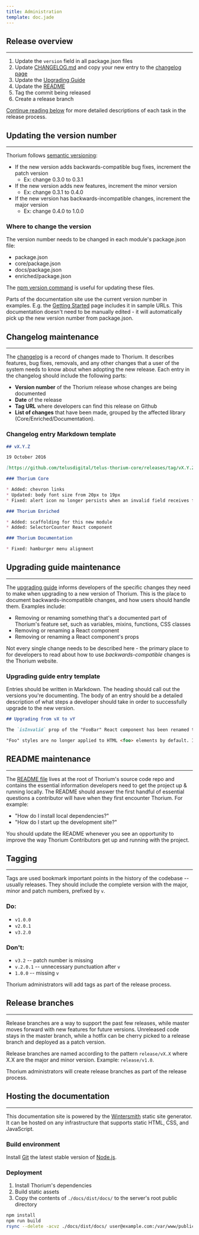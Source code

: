 ```yaml
---
title: Administration
template: doc.jade
---
```


## Release overview

---

1. Update the `version` field in all package.json files
2. Update [CHANGELOG.md](https://github.com/telusdigital/telus-thorium-core/blob/master/CHANGELOG.md) and copy your new entry to the [changelog page](/1-About/4-changelog.html)
3. Update the [Upgrading Guide](https://github.com/telusdigital/telus-thorium-core/blob/master/UPGRADING.md)
4. Update the [README](https://github.com/telusdigital/telus-thorium-core/blob/master/README.md)
4. Tag the commit being released
5. Create a release branch

[Continue reading below](#updating-the-version-number) for more detailed descriptions of each task in the release process.

## Updating the version number

---

Thorium follows [semantic versioning](/2-Use-TDS/2-setting-up-projects.html#versioning):

* If the new version adds backwards-compatible bug fixes, increment the patch version
    * Ex: change 0.3.0 to 0.3.1
* If the new version adds new features, increment the minor version
    * Ex: change 0.3.1 to 0.4.0
* If the new version has backwards-incompatible changes, increment the major version
    * Ex: change 0.4.0 to 1.0.0

### Where to change the version

The version number needs to be changed in each module's package.json file:

* package.json
* core/package.json
* docs/package.json
* enriched/package.json

The [npm version command](https://docs.npmjs.com/cli/version) is useful for updating these files.

Parts of the documentation site use the current version number in examples.
E.g. the [Getting Started](/2-Use-TDS/1-getting-started.html) page includes it in sample URLs.
This documentation doesn't need to be manually edited - it will automatically pick up the new version number from package.json.

## Changelog maintenance

---

The [changelog](https://github.com/telusdigital/telus-thorium-core/blob/master/CHANGELOG.md) is a record of changes made to Thorium.
It describes features, bug fixes, removals, and any other changes that a user of the system needs to know about when adopting the new release.
Each entry in the changelog should include the following parts:

* **Version number** of the Thorium release whose changes are being documented
* **Date** of the release
* **Tag URL** where developers can find this release on Github
* **List of changes** that have been made, grouped by the affected library (Core/Enriched/Documentation).

### Changelog entry Markdown template

```markdown
## vX.Y.Z

19 October 2016

[https://github.com/telusdigital/telus-thorium-core/releases/tag/vX.Y.Z](https://github.com/telusdigital/telus-thorium-core/releases/tag/vX.Y.Z)

### Thorium Core

* Added: chevron links
* Updated: body font size from 20px to 19px
* Fixed: alert icon no longer persists when an invalid field receives focus

### Thorium Enriched

* Added: scaffolding for this new module
* Added: SelectorCounter React component

### Thorium Documentation

* Fixed: hamburger menu alignment
```

## Upgrading guide maintenance

---

The [upgrading guide](https://github.com/telusdigital/telus-thorium-core/blob/master/CHANGELOG.md) informs developers of the specific changes they need to make when upgrading to a new version of Thorium.
This is the place to document backwards-incompatible changes, and how users should handle them. Examples include:

* Removing or renaming something that's a documented part of Thorium's feature set, such as variables, mixins, functions, CSS classes
* Removing or renaming a React component
* Removing or renaming a React component's props

Not every single change needs to be described here - the primary place to for developers to read about how to use *backwards-compatible* changes is the Thorium website.

### Upgrading guide entry template

Entries should be written in Markdown. The heading should call out the versions you're documenting. The body of an entry should be a detailed description of what steps a developer should take in order to successfully upgrade to the new version.

```markdown
## Upgrading from vX to vY

The `isInvalid` prop of the "FooBar" React component has been renamed to `invalid`. Parent components should pass a boolean value for `invalid`. It should be true when the "FooBar" component is in the error state, and false when it's successful.

"Foo" styles are no longer applied to HTML <foo> elements by default. In order to make an element with Thorium's foundational styles, use the `.foo` CSS class.
```

## README maintenance

---

The [README file](https://github.com/telusdigital/telus-thorium-core/blob/master/README.md) lives at the root of Thorium's source code repo and contains the essential information developers need to get the project up & running locally.
The README should answer the first handful of essential questions a contributor will have when they first encounter Thorium. For example:

* "How do I install local dependencies?"
* "How do I start up the development site?"

You should update the README whenever you see an opportunity to improve the way Thorium Contributors get up and running with the project.

## Tagging

---

Tags are used bookmark important points in the history of the codebase -- usually releases. They should include the complete version with the major, minor and patch numbers, prefixed by `v`.

### Do:

* `v1.0.0`
* `v2.0.1`
* `v3.2.0`

### Don't:

* `v3.2` -- patch number is missing
* `v.2.0.1` -- unnecessary punctuation after `v`
* `1.0.0` -- missing `v`

Thorium administrators will add tags as part of the release process.

## Release branches

---

Release branches are a way to support the past few releases, while master moves forward with new features for future versions. Unreleased code stays in the master branch, while a hotfix can be cherry picked to a release branch and deployed as a patch version.

Release branches are named according to the pattern `release/vX.X` where X.X are the major and minor version. Example: `release/v1.0`.

Thorium administrators will create release branches as part of the release process.

## Hosting the documentation

---

This documentation site is powered by the [Wintersmith](http://wintersmith.io/) static site generator. It can be hosted on any infrastructure that supports static HTML, CSS, and JavaScript.

### Build environment

Install [Git](https://git-scm.com/downloads) the latest stable version of [Node.js](https://nodejs.org/en/).

### Deployment

1. Install Thorium's dependencies
2. Build static assets
3. Copy the contents of `./docs/dist/docs/` to the server's root public directory

```bash
npm install
npm run build
rsync --delete -acvz ./docs/dist/docs/ user@example.com:/var/www/public_html/
```
